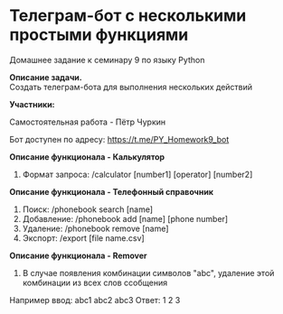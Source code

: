 # **Телеграм-бот с несколькими простыми функциями**

Домашнее задание к семинару 9 по языку Python

**Описание задачи.**  
Создать телеграм-бота для выполнения нескольких действий

**Участники:**

Самостоятельная работа - Пётр Чуркин

Бот доступен по адресу: https://t.me/PY_Homework9_bot

**Описание функционала - Калькулятор**

1. Формат запроса: /calculator [number1] [operator] [number2]

**Описание функционала - Телефонный справочник**

1. Поиск: /phonebook search [name]
2. Добавление: /phonebook add [name] [phone number]
3. Удаление: /phonebook remove [name]
4. Экспорт: /export [file name.csv]

**Описание функционала - Remover**

1. В случае появления комбинации символов "abc", удаление этой комбинации из всех слов ссобщения

Например ввод: abc1 abc2 abc3
Ответ: 1 2 3
